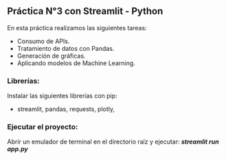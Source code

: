 ## Práctica N°3 con Streamlit - Python

En esta práctica realizamos las siguientes tareas:

- Consumo de APIs.
- Tratamiento de datos con Pandas.
- Generación de gráficas.
- Aplicando modelos de Machine Learning.

### Librerías:

Instalar las siguientes librerías con pip:

- streamlit, pandas, requests, plotly, 

### Ejecutar el proyecto:

Abrir un emulador de terminal en el directorio raíz y ejecutar: ***streamlit run app.py***